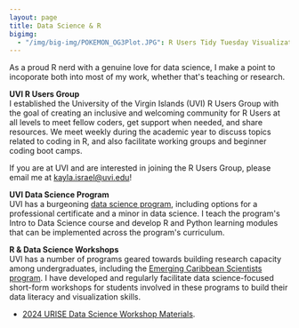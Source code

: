```yaml
---
layout: page
title: Data Science & R
bigimg:
  - "/img/big-img/POKEMON_OG3Plot.JPG": R Users Tidy Tuesday Visualization
---  
```

As a proud R nerd with a genuine love for data science, I make a point to incoporate both into most of my work, whether that's teaching or research.  

**UVI R Users Group**  
I established the University of the Virgin Islands (UVI) R Users Group with the goal of creating an inclusive and welcoming community for R Users at all levels to meet fellow coders, get support when needed, and share resources. We meet weekly during the academic year to discuss topics related to coding in R, and also facilitate working groups and beginner coding boot camps.   

If you are at UVI and are interested in joining the R Users Group, please email me at kayla.israel@uvi.edu!  

**UVI Data Science Program**  
UVI has a burgeoning [data science program](https://www.uvi.edu/academics/programs/data-science.html), including options for a professional certificate and a minor in data science. I teach the program's Intro to Data Science course and develop R and Python learning modules that can be implemented across the program's curriculum.  

**R & Data Science Workshops**  
UVI has a number of programs geared towards building research capacity among undergraduates, including the [Emerging Caribbean Scientists program](https://www.uvi.edu/research/emerging-caribbean-scientists-programs/index.html). I have developed and regularly facilitate data science-focused short-form workshops for students involved in these programs to build their data literacy and visualization skills.  
* [2024 URISE Data Science Workshop Materials](https://liveuvi.sharepoint.com/sites/URISEDataScienceWorkshopF2024/SitePages/TrainingHome.aspx?spStartSource=spappbar).

